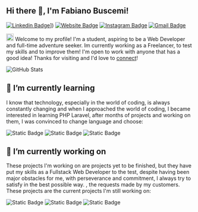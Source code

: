 ## Hi there 👋, I'm Fabiano Buscemi! 

[![Linkedin Badge](https://img.shields.io/badge/-woweya-blue?style=flat&logo=Linkedin&logoColor=white&link=https://www.linkedin.com/in/fabiano-buscemideveloper/)]([https://www.linkedin.com/in/fabiano-buscemideveloper/)])
[![Website Badge](https://img.shields.io/badge/-woweya.me-47CCCC?style=flat&logo=Google-Chrome&logoColor=white&link=https://woweya.github.io/)](https://woweya.github.io/)
[![Instagram Badge](https://img.shields.io/badge/-@fabjanxo-purple?style=flat&logo=instagram&logoColor=white&link=https://instagram.com/fabjanxo)](https://instagram.com/fabjanxo)
[![Gmail Badge](https://img.shields.io/badge/fabianobuscemi1-c14438?style=flat&logo=Gmail&logoColor=white&link=mailto:jessicalim813@gmail.com)](mailto:fabianobuscemi1@gmail.com)

<img src='https://d.tw93.fun/images/hi.gif' alt='Hi' width="20"/> Welcome to my profile! I'm a student, aspiring to be a Web Developer and full-time adventure seeker. Im currently working as a Freelancer, to test my skills and to improve them! I'm open to work with anyone that has a good idea! Thanks for visiting and I'd love to [connect](https://www.linkedin.com/in/fabiano-buscemideveloper/)!

![GitHub Stats](https://github-readme-stats.vercel.app/api/top-langs/?username=woweya&theme=radical&show_icons=true&hide_border=true&layout=compact)
## 🌱 I’m currently learning 
I know that technology, especially in the world of coding, is always constantly changing and when I approached the world of coding, I became interested in learning PHP Laravel, after months of projects and working on them, I was convinced to change language and choose:

![Static Badge](https://img.shields.io/badge/React-4ba5b7?logo=React&link=https%3A%2F%2Freact.dev%2F)
![Static Badge](https://img.shields.io/badge/Vue-689982?logo=Vue.js&link=https%3A%2F%2Fvuejs.org%2F)
![Static Badge](https://img.shields.io/badge/Node-377229?style=flat&logo=Node.js&link=https%3A%2F%2Fnodejs.org%2Fen)

## 🔭 I’m currently working on

These projects I'm working on are projects yet to be finished, but they have put my skills as a Fullstack Web Developer to the test, despite having been major obstacles for me, with perseverance and commitment, I always try to satisfy in the best possible way. , the requests made by my customers. These projects are the current projects I'm still working on:

![Static Badge](https://img.shields.io/badge/E_Commerce-2fc5e0?style=flat&link=https%3A%2F%2Fgithub.com%2Fwoweya%2FFake-E-Commerce)
![Static Badge](https://img.shields.io/badge/Blog_React-db3615?style=flat&link=https%3A%2F%2Fgithub.com%2Fwoweya%2FBlogReact)
![Static Badge](https://img.shields.io/badge/Repeat_Radio-7d4dd6?style=flat&link=https%3A%2F%2Fgithub.com%2Fwoweya%2FRepeat-Radio)


<!--
**woweya/woweya** is a ✨ _special_ ✨ repository because its `README.md` (this file) appears on your GitHub profile.

Here are some ideas to get you started:

- 🔭 I’m currently working on ...
- 🌱 I’m currently learning ...
- 👯 I’m looking to collaborate on ...
- 🤔 I’m looking for help with ...
- 💬 Ask me about ...
- 📫 How to reach me: ...
- 😄 Pronouns: ...
- ⚡ Fun fact: ...
-->
